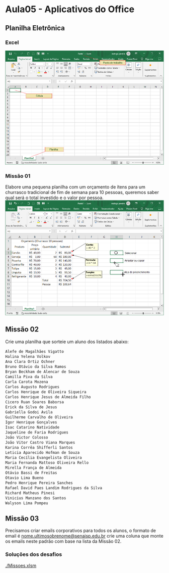 # Aula05 - Aplicativos do Office
## Planilha Eletrônica
### Excel
![Tela principal](./tela01.png)
### Missão 01
Elabore uma pequena planilha com um orçamento de ítens para um churrasco tradicional de fim de semana para 10 pessoas, queremos saber qual será o total investido e o valor por pessoa.
![Orçamento](./tela02.png)
## Missão 02
Crie uma planilha que sorteie um aluno dos listados abaixo:
```
Alefe de Magalhães Vigatto
Halina Yelena Volkov
Ana Clara Ortiz Ochner
Bruno Otávio da Silva Ramos
Bryan Beckham de Alencar de Souza
Camilla Piva da Silva
Carla Carota Mozena
Carlos Augusto Rodrigues
Carlos Henrique de Oliveira Siqueira
Carlos Henrique Jesus de Almeida Filho
Cicero Ruan Soares Baborsa
Erick da Silva de Jesus
Gabriella Godoi Avila
Guilherme Carvalho de Oliveira
Igor Henrique Gonçalves
Isac Catarino Natividade
Jaqueline de Faria Rodrigues
João Victor Colosso
João Vitor Castro Viana Marques
Karina Corrêa Shifferli Santos
Leticia Aparecido Hofman de Souza
Maria Cecília Evangelista Oliveira
Maria Fernanda Mattoso Oliveira Rello
Mirella França de Almeida
Otávio Bassi de Freitas
Otavio Lima Bueno
Pedro Henrique Pereira Sanches
Rafael David Paes Landim Rodrigues da Silva
Richard Matheus Pinesi
Vinicius Manzano dos Santos
Walyson Lima Pompeu
```
## Missão 03
Precisamos criar emails corporativos para todos os alunos, o formato de email é nome.ultimosobrenome@senaisp.edu.br crie uma coluna que monte os emails neste padrão com base na lista da Missão 02.

### Soluções dos desafios
[./Missoes.xlsm](./Missoes.xlsm)